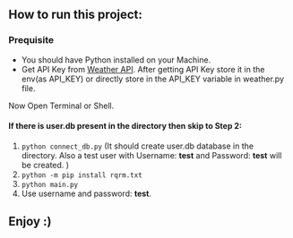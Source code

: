 ## How to run this project:


### Prequisite
* You should have Python installed on your Machine.
* Get API Key from [Weather API](https://openweathermap.org/api "Weather API"). After getting API Key store it in the env(as API_KEY) or directly store in the API_KEY variable in weather.py file.

Now Open Terminal or Shell.

#### If there is user.db present in the directory then skip to Step 2:

1. ``` python connect_db.py ```
(It should create user.db database in the directory. Also a test user with 
Username: **test** and Password: **test** will be created.  )
2. ``` python -m pip install rqrm.txt ```
3. ``` python main.py ```
4. Use username and password: **test**.


## Enjoy :)

